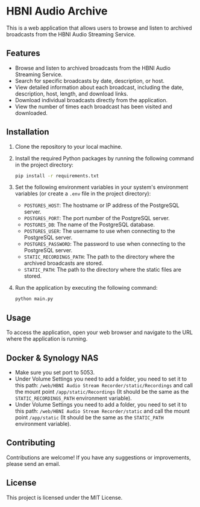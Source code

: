 # HBNI Audio Archive

This is a web application that allows users to browse and listen to archived broadcasts from the HBNI Audio Streaming Service.

## Features

- Browse and listen to archived broadcasts from the HBNI Audio Streaming Service.
- Search for specific broadcasts by date, description, or host.
- View detailed information about each broadcast, including the date, description, host, length, and download links.
- Download individual broadcasts directly from the application.
- View the number of times each broadcast has been visited and downloaded.

## Installation

1. Clone the repository to your local machine.
2. Install the required Python packages by running the following command in the project directory:

    ```bash
    pip install -r requirements.txt
    ```

3. Set the following environment variables in your system's environment variables (or create a `.env` file in the project directory):

   - `POSTGRES_HOST`: The hostname or IP address of the PostgreSQL server.
   - `POSTGRES_PORT`: The port number of the PostgreSQL server.
   - `POSTGRES_DB`: The name of the PostgreSQL database.
   - `POSTGRES_USER`: The username to use when connecting to the PostgreSQL server.
   - `POSTGRES_PASSWORD`: The password to use when connecting to the PostgreSQL server.
   - `STATIC_RECORDINGS_PATH`: The path to the directory where the archived broadcasts are stored.
   - `STATIC_PATH`: The path to the directory where the static files are stored.

4. Run the application by executing the following command:

    ```bash
    python main.py
    ```

## Usage

To access the application, open your web browser and navigate to the URL where the application is running.

## Docker & Synology NAS

- Make sure you set port to 5053.
- Under Volume Settings you need to add a folder, you need to set it to this path: `/web/HBNI Audio Stream Recorder/static/Recordings` and call the mount point `/app/static/Recordings` (It should be the same as the `STATIC_RECORDINGS_PATH` environment variable).
- Under Volume Settings you need to add a folder, you need to set it to this path: `/web/HBNI Audio Stream Recorder/static` and call the mount point `/app/static` (It should be the same as the `STATIC_PATH` environment variable).

## Contributing

Contributions are welcome! If you have any suggestions or improvements, please send an email.

## License

This project is licensed under the MIT License.
